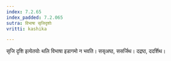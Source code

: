```yaml
---
index: 7.2.65
index_padded: 7.2.065
sutra: विभाषा सृजिदृशोः
vritti: kashika

---
```

सृजि दृशि इत्येतयोः थलि विभाषा इडागमो न भवति। ससृअष्ठ, ससर्जिथ। दद्रष्ठ, ददर्शिथ।